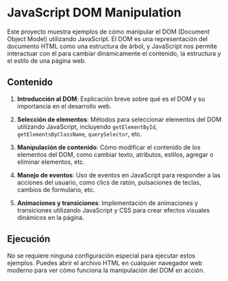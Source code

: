 # JavaScript DOM Manipulation

Este proyecto muestra ejemplos de cómo manipular el DOM (Document Object Model) utilizando JavaScript. El DOM es una representación del documento HTML como una estructura de árbol, y JavaScript nos permite interactuar con él para cambiar dinámicamente el contenido, la estructura y el estilo de una página web.

## Contenido

1. **Introducción al DOM**: Explicación breve sobre qué es el DOM y su importancia en el desarrollo web.

2. **Selección de elementos**: Métodos para seleccionar elementos del DOM utilizando JavaScript, incluyendo `getElementById`, `getElementsByClassName`, `querySelector`, etc.

3. **Manipulación de contenido**: Cómo modificar el contenido de los elementos del DOM, como cambiar texto, atributos, estilos, agregar o eliminar elementos, etc.

4. **Manejo de eventos**: Uso de eventos en JavaScript para responder a las acciones del usuario, como clics de ratón, pulsaciones de teclas, cambios de formulario, etc.

5. **Animaciones y transiciones**: Implementación de animaciones y transiciones utilizando JavaScript y CSS para crear efectos visuales dinámicos en la página.

## Ejecución

No se requiere ninguna configuración especial para ejecutar estos ejemplos. Puedes abrir el archivo HTML en cualquier navegador web moderno para ver cómo funciona la manipulación del DOM en acción.